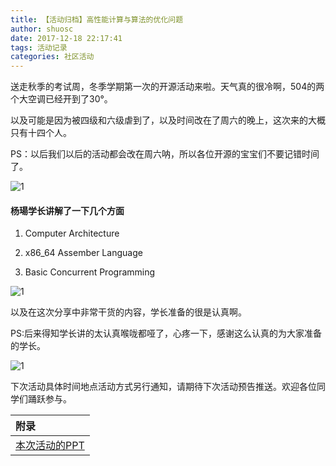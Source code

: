 ```yaml
---
title: 【活动归档】高性能计算与算法的优化问题
author: shuosc
date: 2017-12-18 22:17:41
tags: 活动记录
categories: 社区活动
---
```

送走秋季的考试周，冬季学期第一次的开源活动来啦。天气真的很冷啊，504的两个大空调已经开到了30°。

以及可能是因为被四级和六级虐到了，以及时间改在了周六的晚上，这次来的大概只有十四个人。

PS：以后我们以后的活动都会改在周六呐，所以各位开源的宝宝们不要记错时间了。

![1](/img/17冬/1.1.jpg)

<!--more-->

#### 杨瑒学长讲解了一下几个方面

1. Computer Architecture

2. x86_64 Assember Language

3. Basic Concurrent Programming

![1](/img/17冬/1.2.jpg)

以及在这次分享中非常干货的内容，学长准备的很是认真啊。

PS:后来得知学长讲的太认真喉咙都哑了，心疼一下，感谢这么认真的为大家准备的学长。

![1](/img/17冬/1.3.jpg)

下次活动具体时间地点活动方式另行通知，请期待下次活动预告推送。欢迎各位同学们踊跃参与。

| 附录 |
| :------- |
|[本次活动的PPT](https://github.com/shuopensourcecommunity/meta-OSC/blob/master/activities/2017/winter/week-1/A%20Systematic%20View%20Of%20Atomics.pdf)|